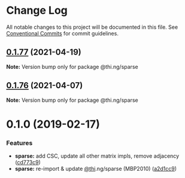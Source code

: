 # Change Log

All notable changes to this project will be documented in this file.
See [Conventional Commits](https://conventionalcommits.org) for commit guidelines.

## [0.1.77](https://github.com/thi-ng/umbrella/compare/@thi.ng/sparse@0.1.76...@thi.ng/sparse@0.1.77) (2021-04-19)

**Note:** Version bump only for package @thi.ng/sparse





## [0.1.76](https://github.com/thi-ng/umbrella/compare/@thi.ng/sparse@0.1.75...@thi.ng/sparse@0.1.76) (2021-04-07)

**Note:** Version bump only for package @thi.ng/sparse





# 0.1.0 (2019-02-17)

### Features

* **sparse:** add CSC, update all other matrix impls, remove adjacency ([cd773c9](https://github.com/thi-ng/umbrella/commit/cd773c9))
* **sparse:** re-import & update [@thi](https://github.com/thi).ng/sparse (MBP2010) ([a2d1cc9](https://github.com/thi-ng/umbrella/commit/a2d1cc9))
